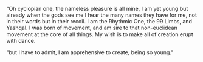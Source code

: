 "Oh cyclopian one, the nameless pleasure is all mine, I am yet young but already when the gods see me I hear the many names they have for me, not in their words but in their recoil. I am the Rhythmic One, the 99 Limbs, and Yashqal. I was born of movement, and am sire to that non-euclidean movement at the core of all things. My wish is to make all of creation erupt with dance. 

"but I have to admit, I am apprehensive to create, being so young."